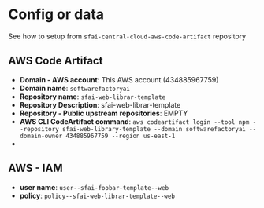 # Config or data

See how to setup from `sfai-central-cloud-aws-code-artifact` repository

## AWS Code Artifact


- **Domain - AWS account**: This AWS account (434885967759)
- **Domain name**: `softwarefactoryai`
- **Repository name**: `sfai-web-librar-template`
- **Repository Description**: sfai-web-librar-template
- **Repository - Public upstream repositories**: EMPTY
- **AWS CLI CodeArtifact command**: `aws codeartifact login --tool npm --repository sfai-web-library-template --domain softwarefactoryai --domain-owner 434885967759 --region us-east-1`
-

## AWS - IAM

- **user name**: `user--sfai-foobar-template--web`
- **policy**: `policy--sfai-web-librar-template--web`